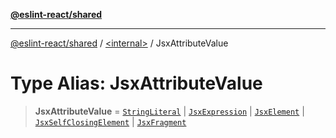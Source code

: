 [**@eslint-react/shared**](../../README.md)

***

[@eslint-react/shared](../../README.md) / [\<internal\>](../README.md) / JsxAttributeValue

# Type Alias: JsxAttributeValue

> **JsxAttributeValue** = [`StringLiteral`](../interfaces/StringLiteral-1.md) \| [`JsxExpression`](../interfaces/JsxExpression.md) \| [`JsxElement`](../interfaces/JsxElement.md) \| [`JsxSelfClosingElement`](../interfaces/JsxSelfClosingElement.md) \| [`JsxFragment`](../interfaces/JsxFragment.md)
